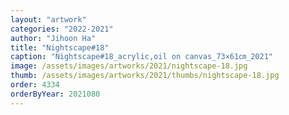 ```yaml
---
layout: "artwork"
categories: "2022-2021"
author: "Jihoon Ha"
title: "Nightscape#18"
caption: "Nightscape#18_acrylic,oil on canvas_73×61㎝_2021"
image: /assets/images/artworks/2021/nightscape-18.jpg
thumb: /assets/images/artworks/2021/thumbs/nightscape-18.jpg
order: 4334
orderByYear: 2021080
---
```


